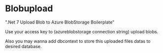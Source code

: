 # Blobupload
".Net 7 Upload Blob to Azure BlobStorage Boilerplate"

Use your access key to (azureblobstorage connection string) upload blobs.

Also you may wanna add dbcontext to store this uploaded files datas to desired database.
